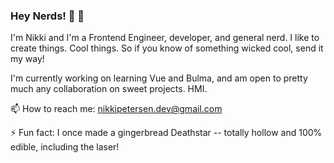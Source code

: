 ### Hey Nerds! 👋 🤪

I'm Nikki and I'm a Frontend Engineer, developer, and general nerd. I like to create things. Cool things. So if you know of something wicked cool, send it my way!

I'm currently working on learning Vue and Bulma, and am open to pretty much any collaboration on sweet projects. HMI.

📫 How to reach me: nikkipetersen.dev@gmail.com

⚡ Fun fact: I once made a gingerbread Deathstar -- totally hollow and 100% edible, including the laser!

<!--
**piknikki/piknikki** is a ✨ _special_ ✨ repository because its `README.md` (this file) appears on your GitHub profile.

Here are some ideas to get you started:

- 🔭 I’m currently working on ...
- 🌱 I’m currently learning ...
- 👯 I’m looking to collaborate on ...
- 🤔 I’m looking for help with ...
- 💬 Ask me about ...
- 📫 How to reach me: ...
- 😄 Pronouns: ...
- 
-->
